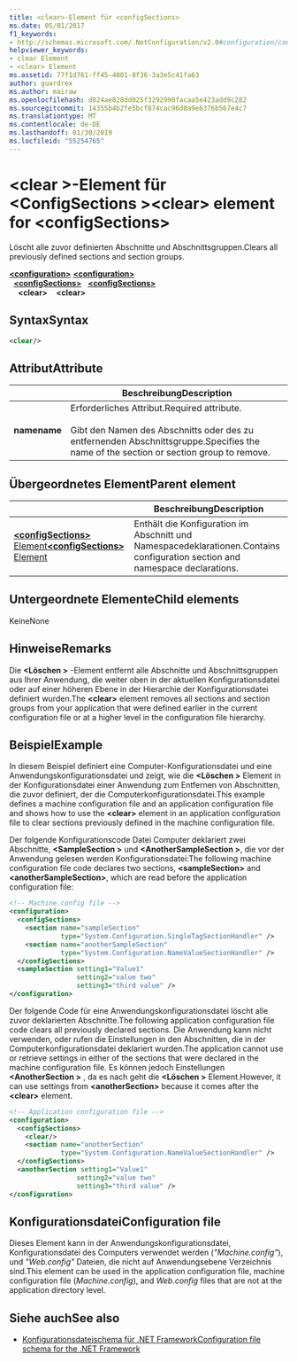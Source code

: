 ```yaml
---
title: <clear>-Element für <configSections>
ms.date: 05/01/2017
f1_keywords:
- http://schemas.microsoft.com/.NetConfiguration/v2.0#configuration/configSections/clear
helpviewer_keywords:
- clear Element
- <clear> Element
ms.assetid: 77f1d761-ff45-4001-8f36-3a3e5c41fa63
author: guardrex
ms.author: mairaw
ms.openlocfilehash: d824ae828dd025f3292990facaa5e423add9c282
ms.sourcegitcommit: 14355b4b2fe5bcf874cac96d0a9e6376b567e4c7
ms.translationtype: MT
ms.contentlocale: de-DE
ms.lasthandoff: 01/30/2019
ms.locfileid: "55254765"
---
```

# <a name="clear-element-for-configsections"></a><span data-ttu-id="9a4d2-102">\<clear >-Element für \<ConfigSections ></span><span class="sxs-lookup"><span data-stu-id="9a4d2-102">\<clear> element for \<configSections></span></span>

<span data-ttu-id="9a4d2-103">Löscht alle zuvor definierten Abschnitte und Abschnittsgruppen.</span><span class="sxs-lookup"><span data-stu-id="9a4d2-103">Clears all previously defined sections and section groups.</span></span>

<span data-ttu-id="9a4d2-104">[**\<configuration>**](~/docs/framework/configure-apps/file-schema/configuration-element.md) </span><span class="sxs-lookup"><span data-stu-id="9a4d2-104">[**\<configuration>**](~/docs/framework/configure-apps/file-schema/configuration-element.md) </span></span>  
<span data-ttu-id="9a4d2-105">&nbsp;&nbsp;[**\<configSections>**](~/docs/framework/configure-apps/file-schema/configsections-element-for-configuration.md) </span><span class="sxs-lookup"><span data-stu-id="9a4d2-105">&nbsp;&nbsp;[**\<configSections>**](~/docs/framework/configure-apps/file-schema/configsections-element-for-configuration.md) </span></span>  
<span data-ttu-id="9a4d2-106">&nbsp;&nbsp;&nbsp;&nbsp;**\<clear>**</span><span class="sxs-lookup"><span data-stu-id="9a4d2-106">&nbsp;&nbsp;&nbsp;&nbsp;**\<clear>**</span></span>

## <a name="syntax"></a><span data-ttu-id="9a4d2-107">Syntax</span><span class="sxs-lookup"><span data-stu-id="9a4d2-107">Syntax</span></span>

```xml
<clear/>
```

## <a name="attribute"></a><span data-ttu-id="9a4d2-108">Attribut</span><span class="sxs-lookup"><span data-stu-id="9a4d2-108">Attribute</span></span>

|           | <span data-ttu-id="9a4d2-109">Beschreibung</span><span class="sxs-lookup"><span data-stu-id="9a4d2-109">Description</span></span> |
| --------- | ----------- |
| <span data-ttu-id="9a4d2-110">**name**</span><span class="sxs-lookup"><span data-stu-id="9a4d2-110">**name**</span></span>  | <span data-ttu-id="9a4d2-111">Erforderliches Attribut.</span><span class="sxs-lookup"><span data-stu-id="9a4d2-111">Required attribute.</span></span><br><br><span data-ttu-id="9a4d2-112">Gibt den Namen des Abschnitts oder des zu entfernenden Abschnittsgruppe.</span><span class="sxs-lookup"><span data-stu-id="9a4d2-112">Specifies the name of the section or section group to remove.</span></span> |

## <a name="parent-element"></a><span data-ttu-id="9a4d2-113">Übergeordnetes Element</span><span class="sxs-lookup"><span data-stu-id="9a4d2-113">Parent element</span></span>

|     | <span data-ttu-id="9a4d2-114">Beschreibung</span><span class="sxs-lookup"><span data-stu-id="9a4d2-114">Description</span></span> |
| --- | ----------- |
| [<span data-ttu-id="9a4d2-115">**\<configSections>** Element</span><span class="sxs-lookup"><span data-stu-id="9a4d2-115">**\<configSections>** Element</span></span>](~/docs/framework/configure-apps/file-schema/configsections-element-for-configuration.md) | <span data-ttu-id="9a4d2-116">Enthält die Konfiguration im Abschnitt und Namespacedeklarationen.</span><span class="sxs-lookup"><span data-stu-id="9a4d2-116">Contains configuration section and namespace declarations.</span></span> |

## <a name="child-elements"></a><span data-ttu-id="9a4d2-117">Untergeordnete Elemente</span><span class="sxs-lookup"><span data-stu-id="9a4d2-117">Child elements</span></span>

<span data-ttu-id="9a4d2-118">Keine</span><span class="sxs-lookup"><span data-stu-id="9a4d2-118">None</span></span>

## <a name="remarks"></a><span data-ttu-id="9a4d2-119">Hinweise</span><span class="sxs-lookup"><span data-stu-id="9a4d2-119">Remarks</span></span>

<span data-ttu-id="9a4d2-120">Die  **\<Löschen >** -Element entfernt alle Abschnitte und Abschnittsgruppen aus Ihrer Anwendung, die weiter oben in der aktuellen Konfigurationsdatei oder auf einer höheren Ebene in der Hierarchie der Konfigurationsdatei definiert wurden.</span><span class="sxs-lookup"><span data-stu-id="9a4d2-120">The **\<clear>** element removes all sections and section groups from your application that were defined earlier in the current configuration file or at a higher level in the configuration file hierarchy.</span></span>

## <a name="example"></a><span data-ttu-id="9a4d2-121">Beispiel</span><span class="sxs-lookup"><span data-stu-id="9a4d2-121">Example</span></span>

<span data-ttu-id="9a4d2-122">In diesem Beispiel definiert eine Computer-Konfigurationsdatei und eine Anwendungskonfigurationsdatei und zeigt, wie die  **\<Löschen >** Element in der Konfigurationsdatei einer Anwendung zum Entfernen von Abschnitten, die zuvor definiert, der die Computerkonfigurationsdatei.</span><span class="sxs-lookup"><span data-stu-id="9a4d2-122">This example defines a machine configuration file and an application configuration file and shows how to use the **\<clear>** element in an application configuration file to clear sections previously defined in the machine configuration file.</span></span>

<span data-ttu-id="9a4d2-123">Der folgende Konfigurationscode Datei Computer deklariert zwei Abschnitte,  **\<SampleSection >** und  **\<AnotherSampleSection >**, die vor der Anwendung gelesen werden Konfigurationsdatei:</span><span class="sxs-lookup"><span data-stu-id="9a4d2-123">The following machine configuration file code declares two sections, **\<sampleSection>** and **\<anotherSampleSection>**, which are read before the application configuration file:</span></span>

```xml
<!-- Machine.config file -->
<configuration>
  <configSections>
    <section name="sampleSection"
             type="System.Configuration.SingleTagSectionHandler" />
    <section name="anotherSampleSection"
             type="System.Configuration.NameValueSectionHandler" />
  </configSections>
  <sampleSection setting1="Value1" 
                 setting2="value two" 
                 setting3="third value" />
</configuration>
```

<span data-ttu-id="9a4d2-124">Der folgende Code für eine Anwendungskonfigurationsdatei löscht alle zuvor deklarierten Abschnitte.</span><span class="sxs-lookup"><span data-stu-id="9a4d2-124">The following application configuration file code clears all previously declared sections.</span></span> <span data-ttu-id="9a4d2-125">Die Anwendung kann nicht verwenden, oder rufen die Einstellungen in den Abschnitten, die in der Computerkonfigurationsdatei deklariert wurden.</span><span class="sxs-lookup"><span data-stu-id="9a4d2-125">The application cannot use or retrieve settings in either of the sections that were declared in the machine configuration file.</span></span> <span data-ttu-id="9a4d2-126">Es können jedoch Einstellungen  **\<AnotherSection >** , da es nach geht die  **\<Löschen >** Element.</span><span class="sxs-lookup"><span data-stu-id="9a4d2-126">However, it can use settings from **\<anotherSection>** because it comes after the **\<clear>** element.</span></span>

```xml
<!-- Application configuration file -->
<configuration>
  <configSections>
    <clear/>
    <section name="anotherSection"
             type="System.Configuration.NameValueSectionHandler" />
  </configSections>
  <anotherSection setting1="Value1" 
                 setting2="value two" 
                 setting3="third value" />
</configuration>
```

## <a name="configuration-file"></a><span data-ttu-id="9a4d2-127">Konfigurationsdatei</span><span class="sxs-lookup"><span data-stu-id="9a4d2-127">Configuration file</span></span>

<span data-ttu-id="9a4d2-128">Dieses Element kann in der Anwendungskonfigurationsdatei, Konfigurationsdatei des Computers verwendet werden (*"Machine.config"*), und *"Web.config"* Dateien, die nicht auf Anwendungsebene Verzeichnis sind.</span><span class="sxs-lookup"><span data-stu-id="9a4d2-128">This element can be used in the application configuration file, machine configuration file (*Machine.config*), and *Web.config* files that are not at the application directory level.</span></span>

## <a name="see-also"></a><span data-ttu-id="9a4d2-129">Siehe auch</span><span class="sxs-lookup"><span data-stu-id="9a4d2-129">See also</span></span>

- [<span data-ttu-id="9a4d2-130">Konfigurationsdateischema für .NET Framework</span><span class="sxs-lookup"><span data-stu-id="9a4d2-130">Configuration file schema for the .NET Framework</span></span>](~/docs/framework/configure-apps/file-schema/index.md)
